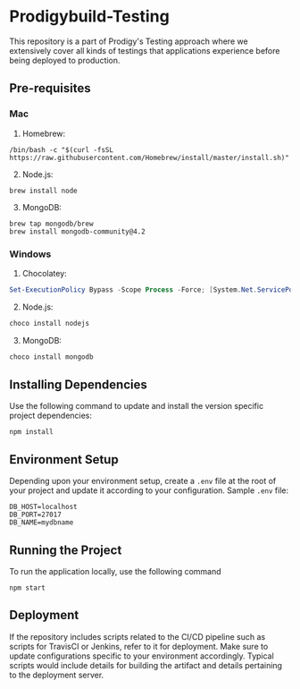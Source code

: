 # Prodigybuild-Testing

This repository is a part of Prodigy's Testing approach where we extensively cover all kinds of testings that applications experience before being deployed to production.

## Pre-requisites 

### Mac 
1. Homebrew: 
```shell
/bin/bash -c "$(curl -fsSL https://raw.githubusercontent.com/Homebrew/install/master/install.sh)"
```
2. Node.js: 
```shell
brew install node
```
3. MongoDB: 
```shell
brew tap mongodb/brew
brew install mongodb-community@4.2
```

### Windows
1. Chocolatey: 
```powershell
Set-ExecutionPolicy Bypass -Scope Process -Force; [System.Net.ServicePointManager]::SecurityProtocol = [System.Net.ServicePointManager]::SecurityProtocol -bor 3072; iex ((New-Object System.Net.WebClient).DownloadString('https://chocolatey.org/install.ps1'))
```
2. Node.js: 
```powershell
choco install nodejs
```
3. MongoDB: 
```powershell
choco install mongodb
```

## Installing Dependencies
Use the following command to update and install the version specific project dependencies: 
```shell
npm install
```

## Environment Setup
Depending upon your environment setup, create a `.env` file at the root of your project and update it according to your configuration. Sample `.env` file:
```
DB_HOST=localhost
DB_PORT=27017
DB_NAME=mydbname
```
## Running the Project
To run the application locally, use the following command
```shell
npm start
```

## Deployment
If the repository includes scripts related to the CI/CD pipeline such as scripts for TravisCI or Jenkins, refer to it for deployment. Make sure to update configurations specific to your environment accordingly. Typical scripts would include details for building the artifact and details pertaining to the deployment server.